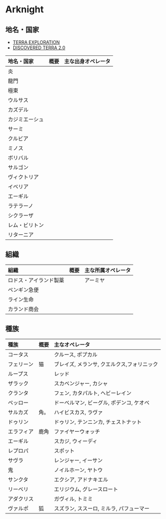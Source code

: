 # Arknight 

## 地名・国家

- [TERRA EXPLORATION](https://youtu.be/yP91VOoBoJU)
- [DISCOVERED TERRA 2.0](https://youtu.be/dTt6sU00jxI)

|地名・国家|概要|主な出身オペレータ|
|:---|:---|:---|
|炎||
|龍門||
|極東||
|ウルサス||
|カズデル||
|カジミエーシュ||
|サーミ||
|クルビア||
|ミノス||
|ボリバル||
|サルゴン||
|ヴィクトリア||
|イベリア||
|エーギル||
|ラテラーノ||
|シクラーザ||
|レム・ビリトン||
|リターニア||

## 組織

|組織|概要|主な所属オペレータ|
|:---|:---|:---|
|ロドス・アイランド製薬||アーミヤ|
|ペンギン急便|||
|ライン生命|||
|カランド商会|||


## 種族

|種族|概要|主なオペレータ|
|:---|:---|:---|
|コータス||クルース, ポプカル|
|フェリーン|猫|ブレイズ, メランサ, クエルクス,フォリニック|
|ループス||レッド|
|ザラック||スカベンジャー, カシャ|
|クランタ||フェン, カタパルト, ヘビーレイン|
|ペッロー||ドーベルマン, ビーグル, ポデンコ, ケオベ|
|サルカズ|角。|ハイビスカス, ラヴァ|
|ドゥリン||ドゥリン, テンニンカ, チェストナット|
|エラフィア|鹿角|ファイヤーウォッチ|
|エーギル||スカジ, ウィーディ|
|レプロパ||スポット|
|サヴラ||レンジャー, イーサン|
|鬼||ノイルホーン, ヤトウ|
|サンクタ||エクシア, アドナキエル|
|リーベリ||エリジウム, グレースロート|
|アダクリス||ガヴィル, トミミ|
|ヴァルポ|狐|スズラン, ススーロ, ミルラ, パフューマー|
